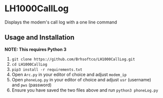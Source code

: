 # LH1000CallLog
Displays the modem's call log with a one line command

## Usage and Installation

**NOTE: This requires Python 3**

1. `git clone https://github.com/Brhsoftco/LH1000CallLog.git`
2. `cd LH1000CallLog`
3. `pip3 install -r requirements.txt`
4. Open `Arc.py` in your editor of choice and adjust `modem_ip`
5. Open `phoneLog.py` in your editor of choice and adjust `usr` (username) and `pws` (password)
6. Ensure you have saved the two files above and run `python3 phoneLog.py`
